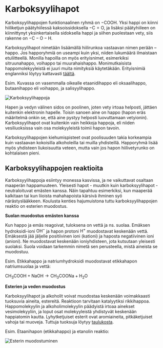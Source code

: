 # Karboksyylihapot

Karboksyylihappojen funktionaalinen ryhmä on $-\text{COOH}$. Yksi happi on kiinni hiiliketjun päätyhiilessä kaksoissidoksella $-\text{C}=\text{O}$, ja lisäksi päätyhiileen on kiinnittynyt yksinkertaisella sidoksella happi ja siihen puolestaan vety, siis rakenne on $-\text{C}-\text{O}-\text{H}$.

Karboksyylihapot nimetään lisäämällä hiilirunkoa vastaavan nimen perään –happo. Jos happoryhmiä on useampi kuin yksi, niiden lukumäärä ilmaistaan etuliitteellä. Monilla hapoilla on myös erityisnimet, esimerkiksi sitruunahappo, voihappo tai muurahaishappo. Monimutkaisista happomolekyyleistä ei juuri muita nimityksiä käytetäkään. Erityisnimiä englanniksi löytyy kattavasti [täältä](https://jameskennedymonash.files.wordpress.com/2014/11/common-names-of-carboxylic-acids.png).

Esim. Kuvassa on vasemmalla oikealle etaanidihappo eli oksaalihappo, butaanihappo eli voihappo, ja salisyylihappo.

![Karboksyylihappoja](karboksyylihappoja.png "Karboksyylihappoja")

Hapen ja vedyn välinen sidos on poolinen, joten vety irtoaa helposti, jättäen kuitenkin elektronin hapelle. Toisin sanoen aine on happo (hapon eräs määritelmä onkin se, että aine pystyy helposti luovuttamaan vetyionin). Karboksyylihapot ovat kuitenkin vain heikkoja happoja, eli niiden vesiliuoksissa vain osa molekyyleistä toimii hapon tavoin.

Karboksyylihappojen kiehumispisteet ovat poolisuuden takia korkeampia kuin vastaavan kokoisilla alkoholeilla tai muilla yhdisteillä. Happoryhmä lisää myös yhdisteen liukoisuutta veteen, mutta vain jos hapon hiilivetyrunko on kohtalaisen pieni.

## Karboksyylihappojen reaktioita

Karboksyylihappoja esiintyy monessa kasvissa, ja ne vaikuttavat osaltaan maaperän happamuuteen. Yleisesti hapot - muutkin kuin karboksyylihapot - neutraloituvat emästen kanssa. Näin tapahtuu esimerkiksi, kun maaperää kalkitaan tai kun liioista mahahapoista kärsivä ihminen syö närästyslääkkeen. Koulusta kenties hajumuistona tuttu karboksyylihappojen reaktio on esterien muodostus.

**Suolan muodostus emästen kanssa**

Kun happo ja emäs reagoivat, tuloksena on vettä ja ns. suolaa. Emäksen hydroksidi-ioni $\text{OH}^-$  ja hapon protoni $\text{H}^+$ muodostavat keskenään vettä. Emäksestä jää jäljelle positiivinen ioni (kationi) ja haposta negatiivinen ioni (anioni). Ne muodostavat keskenään ioniyhdisteen, jota kutsutaan yleisesti suolaksi. Suola voidaan tarkemmin nimetä sen perusteella, mistä aineista se muodostuu.

Esim. Etikkahappo ja natriumhydroksidi muodostavat etikkahapon natriumsuolaa ja vettä:

$\text{CH}_3 \text{COOH}+\text{NaOH} \rightarrow \text{CH}_3 \text{COONa}+\text{H}_2 \text{O}$

**Esterien ja veden muodostus**

Karboksyylihapot ja alkoholit voivat muodostaa keskenään voimakkaasti tuoksuvia aineita, estereitä. Reaktioon tarvitaan katalyytiksi rikkihappoa. Happomolekyylin ja alkoholimolekyylin päädyistä irtoaa ainekset vesimolekyyliin, ja loput osat molekyyleistä yhdistyvät keskenään happiatomin kautta. Lyhytketjuiset esterit ovat aromiaineita, pitkäketjuiset vahoja tai muoveja. Tuttuja tuoksuja löytyy [taulukosta](https://jameskennedymonash.files.wordpress.com/2013/12/table-of-esters-and-their-smells-v2.pdf).

Esim. Etaanihapon (etikkahappo) ja etanolin reaktio:

![Esterin muodostuminen](esteri.png "Esterin muodostuminen")